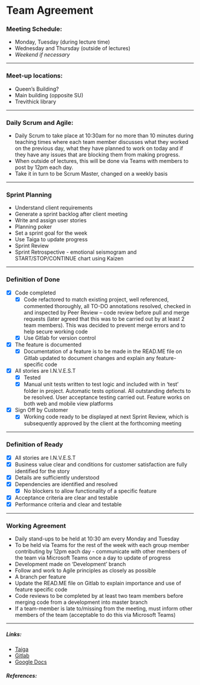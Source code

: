 # Team Agreement

### Meeting Schedule:

* Monday, Tuesday (during lecture time)
* Wednesday and Thursday (outside of lectures)
* _Weekend if necessary_

---

### Meet-up locations:

* Queen’s Building?
* Main building (opposite SU)
* Trevithick library

---

### Daily Scrum and Agile:

- Daily Scrum to take place at 10:30am for no more than 10 minutes during teaching times where each team member discusses what they worked on the previous day, what they have planned to work on today and if they have any issues that are blocking them from making progress.
- When outside of lectures, this will be done via Teams with members to post by 12pm each day.
- Take it in turn to be Scrum Master, changed on a weekly basis

---

### Sprint Planning

* Understand client requirements
* Generate a sprint backlog after client meeting
* Write and assign user stories
* Planning poker
* Set a sprint goal for the week
* Use Taiga to update progress
* Sprint Review
* Sprint Retrospective - emotional seismogram and START/STOP/CONTINUE chart using Kaizen

---

### Definition of Done

- [x] Code completed    
    - [x] Code refactored to match existing project, well referenced, commented thoroughly, all TO-DO annotations resolved, checked in and inspected by Peer Review – code review before pull and merge requests (later agreed that this was to be carried out by at least 2 team members). This was decided to prevent merge errors and to help secure working code
    - [x] Use Gitlab for version control
- [x] The feature is documented
    - [x] Documentation of a feature is to be made in the READ.ME file on Gitlab updated to document changes and explain any feature-specific code
- [x] All stories are I.N.V.E.S.T
    - [x] Tested
    - [x] Manual unit tests written to test logic and included with in ‘test’ folder in project. Automatic tests optional. All outstanding defects to be resolved. User acceptance testing carried out. Feature works on both web and mobile view platforms
- [x] Sign Off by Customer
    - [x] Working code ready to be displayed at next Sprint Review, which is subsequently approved by the client at the forthcoming meeting 

---

### Definition of Ready

- [x] All stories are I.N.V.E.S.T
- [x]  Business value clear and conditions for customer satisfaction are fully identified for the story
- [x] Details are sufficiently understood
- [x] Dependencies are identified and resolved
    - [x] No blockers to allow functionality of a specific feature
- [x] Acceptance criteria are clear and testable
- [x] Performance criteria and clear and testable	

---

### Working Agreement

* Daily stand-ups to be held at 10:30 am every Monday and Tuesday
* To be held via Teams for the rest of the week with each group member contributing by 12pm each day - communicate with other members of the team via Microsoft Teams once a day to update of progress
* Development made on ‘Development’ branch
* Follow and work to Agile principles as closely as possible
* A branch per feature
* Update the READ.ME file on Gitlab to explain importance and use of feature specific code
* Code reviews to be completed by at least two team members before merging code from a development into master branch
* If a team-member is late to/missing from the meeting, must inform other members of the team (acceptable to do this via Microsoft Teams)


---

##### Links:
* [Taiga](https://taiga.cs.cf.ac.uk/project/c1567964-team-1/)
* [Gitlab](https://gitlab.cs.cf.ac.uk/c1575232/iot-team1)
* [Google Docs](https://docs.google.com/document/d/1llLfmqp-ePLWH6VPOIzwdXw8mmks8Nne3ZndjdZ2jcA/edit?usp=sharing)

##### References:


